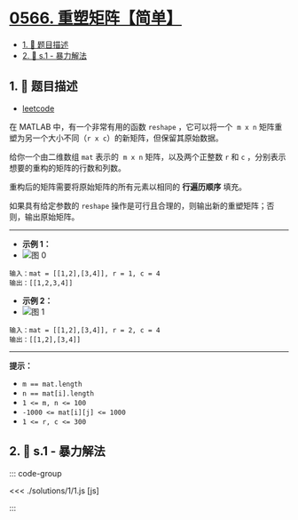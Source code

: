 # [0566. 重塑矩阵【简单】](https://github.com/tnotesjs/TNotes.leetcode/tree/main/notes/0566.%20%E9%87%8D%E5%A1%91%E7%9F%A9%E9%98%B5%E3%80%90%E7%AE%80%E5%8D%95%E3%80%91)

<!-- region:toc -->

- [1. 📝 题目描述](#1--题目描述)
- [2. 🎯 s.1 - 暴力解法](#2--s1---暴力解法)

<!-- endregion:toc -->

## 1. 📝 题目描述

- [leetcode](https://leetcode.cn/problems/reshape-the-matrix/)

在 MATLAB 中，有一个非常有用的函数 `reshape` ，它可以将一个  `m x n` 矩阵重塑为另一个大小不同（`r x c`）的新矩阵，但保留其原始数据。

给你一个由二维数组 `mat` 表示的  `m x n` 矩阵，以及两个正整数 `r` 和 `c` ，分别表示想要的重构的矩阵的行数和列数。

重构后的矩阵需要将原始矩阵的所有元素以相同的 **行遍历顺序** 填充。

如果具有给定参数的 `reshape` 操作是可行且合理的，则输出新的重塑矩阵；否则，输出原始矩阵。

---

- **示例 1：**
- ![图 0](https://cdn.jsdelivr.net/gh/tnotesjs/imgs@main/2025-07-31-21-52-17.png)

```
输入：mat = [[1,2],[3,4]], r = 1, c = 4
输出：[[1,2,3,4]]
```

- **示例 2：**
- ![图 1](https://cdn.jsdelivr.net/gh/tnotesjs/imgs@main/2025-07-31-21-52-34.png)

```
输入：mat = [[1,2],[3,4]], r = 2, c = 4
输出：[[1,2],[3,4]]
```

---

**提示：**

- `m == mat.length`
- `n == mat[i].length`
- `1 <= m, n <= 100`
- `-1000 <= mat[i][j] <= 1000`
- `1 <= r, c <= 300`


## 2. 🎯 s.1 - 暴力解法

::: code-group

<<< ./solutions/1/1.js [js]

:::
